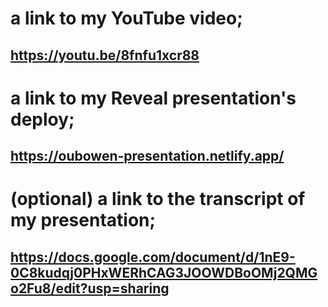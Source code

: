# a link to my YouTube video;
## https://youtu.be/8fnfu1xcr88

# a link to my Reveal presentation's deploy;
## https://oubowen-presentation.netlify.app/ 

# (optional) a link to the transcript of my presentation;
## https://docs.google.com/document/d/1nE9-0C8kudqj0PHxWERhCAG3JOOWDBoOMj2QMGo2Fu8/edit?usp=sharing 
